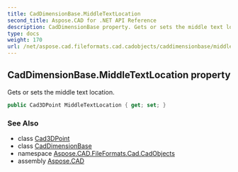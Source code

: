 ```yaml
---
title: CadDimensionBase.MiddleTextLocation
second_title: Aspose.CAD for .NET API Reference
description: CadDimensionBase property. Gets or sets the middle text location
type: docs
weight: 170
url: /net/aspose.cad.fileformats.cad.cadobjects/caddimensionbase/middletextlocation/
---
```

## CadDimensionBase.MiddleTextLocation property

Gets or sets the middle text location.

```csharp
public Cad3DPoint MiddleTextLocation { get; set; }
```

### See Also

* class [Cad3DPoint](../../cad3dpoint/)
* class [CadDimensionBase](../)
* namespace [Aspose.CAD.FileFormats.Cad.CadObjects](../../caddimensionbase/)
* assembly [Aspose.CAD](../../../)


